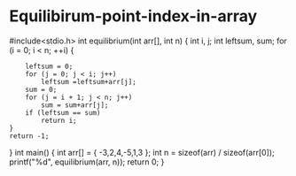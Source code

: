 # Equilibirum-point-index-in-array
 #include<stdio.h>
int equilibrium(int arr[], int n)
{
    int i, j;
    int leftsum, sum;
    for (i = 0; i < n; ++i)
    {      
 
        leftsum = 0;
        for (j = 0; j < i; j++)
            leftsum =leftsum+arr[j];
        sum = 0;
        for (j = i + 1; j < n; j++)
            sum = sum+arr[j];
        if (leftsum == sum)
            return i;
    }
    return -1;
}
int main()
{
    int arr[] = { -3,2,4,-5,1,3 };
    int n = sizeof(arr) / sizeof(arr[0]);
    printf("%d", equilibrium(arr, n));
    return 0;
}
